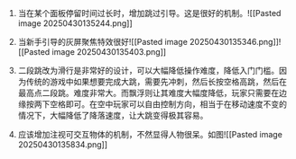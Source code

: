 1. 当在某个面板停留时间过长时，增加跳过引导。这是很好的机制。![[Pasted image 20250430135244.png]]

2. 当新手引导的灰屏聚焦特效很好![[Pasted image 20250430135346.png]]![[Pasted image 20250430135403.png]]
3. 二段跳改为滑行是非常好的设计，可以大幅降低操作难度，降低入门门槛。因为传统的游戏中如果想要完成大跳，需要先冲刺，然后长按空格高跳，然后在最高点二段跳。难度非常大。而飘浮则让其难度大幅度降低，玩家只需要在边缘按两下空格即可。在空中玩家可以自由控制方向，相当于在移动速度不变的情况下，大幅降低了降落速度，让大跳变得极其容易。
4. 应该增加注视可交互物体的机制，不然显得人物很呆。如图![[Pasted image 20250430135834.png]]